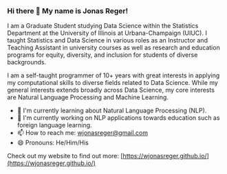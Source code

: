 ### Hi there 👋 My name is Jonas Reger!

I am a Graduate Student studying Data Science within the Statistics Department at the University of Illinois at Urbana-Champaign (UIUC). I taught Statistics and Data Science in various roles as an Instructor and Teaching Assistant in university courses as well as research and education programs for equity, diversity, and inclusion for students of diverse backgrounds.

I am a self-taught programmer of 10+ years with great interests in applying my computational skills to diverse fields related to Data Science. While my general interests extends broadly across Data Science, my core interests are Natural Language Processing and Machine Learning.

- 🌱 I'm currently learning about Natural Language Processing (NLP).
- 🔭 I'm currently working on NLP applications towards education such as foreign language learning.
- 📫 How to reach me: wjonasreger@gmail.com
- 😄 Pronouns: He/Him/His

Check out my website to find out more: [https://wjonasreger.github.io/](https://wjonasreger.github.io/)

<!--
**wjonasreger/wjonasreger** is a ✨ _special_ ✨ repository because its `README.md` (this file) appears on your GitHub profile.

Here are some ideas to get you started:

- 🔭 I’m currently working on ...
- 🌱 I’m currently learning ...
- 👯 I’m looking to collaborate on ...
- 🤔 I’m looking for help with ...
- 💬 Ask me about ...
- 📫 How to reach me: ...
- 😄 Pronouns: ...
- ⚡ Fun fact: ...
-->
